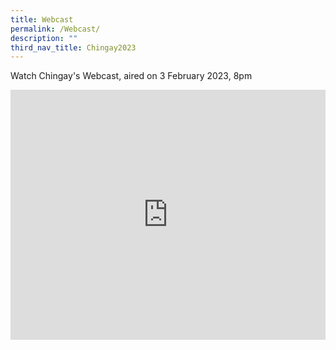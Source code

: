 ```yaml
---
title: Webcast
permalink: /Webcast/
description: ""
third_nav_title: Chingay2023
---
```

Watch Chingay's Webcast, aired on 3 February 2023, 8pm

<div><iframe width="100%" height="400rem" src="https://www.youtube.com/embed/SNOEUaoSB5s" title="YouTube video player" frameborder="0" allow="accelerometer; autoplay; clipboard-write; encrypted-media; gyroscope; picture-in-picture; web-share" allowfullscreen></iframe></div>